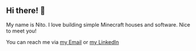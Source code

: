 ## Hi there! 👋

My name is Nito. I love building simple Minecraft houses and software. Nice to meet you!

You can reach me via [my Email](mailto:b.hamonangan.p@gmail.com) or [my LinkedIn](https://www.linkedin.com/in/bornyto-hamonangan)

<!--
**hamonangann/hamonangann** is a ✨ _special_ ✨ repository because its `README.md` (this file) appears on your GitHub profile.

Here are some ideas to get you started:

- 🔭 I’m currently working on ...
- 🌱 I’m currently learning ...
- 👯 I’m looking to collaborate on ...
- 🤔 I’m looking for help with ...
- 💬 Ask me about ...
- 📫 How to reach me: ...
- 😄 Pronouns: ...
- ⚡ Fun fact: ...
-->
